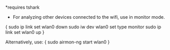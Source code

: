 *requires tshark
- For analyzing other devices connected to the wifi, use in monitor mode.

{
    sudo ip link set wlan0 down
    sudo iw dev wlan0 set type monitor
    sudo ip link set wlan0 up
}

Alternatively, use:
{
    sudo airmon-ng start wlan0
}
